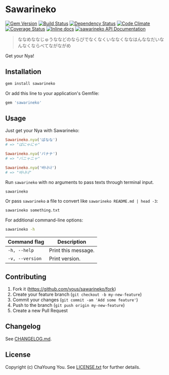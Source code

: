 # Sawarineko

[![Gem Version](https://badge.fury.io/rb/sawarineko.svg)](http://badge.fury.io/rb/sawarineko)
[![Build Status](https://travis-ci.org/yous/sawarineko.svg?branch=master)](https://travis-ci.org/yous/sawarineko)
[![Dependency Status](https://gemnasium.com/yous/sawarineko.svg)](https://gemnasium.com/yous/sawarineko)
[![Code Climate](https://codeclimate.com/github/yous/sawarineko/badges/gpa.svg)](https://codeclimate.com/github/yous/sawarineko)
[![Coverage Status](https://img.shields.io/coveralls/yous/sawarineko.svg)](https://coveralls.io/r/yous/sawarineko?branch=master)
[![Inline docs](http://inch-ci.org/github/yous/sawarineko.svg?branch=master)](http://inch-ci.org/github/yous/sawarineko)
[![sawarineko API Documentation](https://www.omniref.com/ruby/gems/sawarineko.png)](https://www.omniref.com/ruby/gems/sawarineko)

> ななめななじゅうななどのならびでなくなくいななくななはんななだいなんなくならべてながながめ

Get your Nya!

## Installation

``` sh
gem install sawarineko
```

Or add this line to your application's Gemfile:

``` ruby
gem 'sawarineko'
```

## Usage

Just get your Nya with Sawarineko:

``` ruby
Sawarineko.nya('ばなな')
# => "ばにゃにゃ"

Sawarineko.nya('バナナ')
# => "バニャニャ"

Sawarineko.nya('바나나')
# => "바냐냐"
```

Run `sawarineko` with no arguments to pass texts through terminal input.

``` sh
sawarineko
```

Or pass `sawarineko` a file to convert like `sawarineko README.md | head -3`:

``` sh
sawarineko something.txt
```

For additional command-line options:

``` sh
sawarineko -h
```

Command flag    | Description
----------------|--------------------
`-h, --help`    | Print this message.
`-v, --version` | Print version.

## Contributing

1. Fork it (https://github.com/yous/sawarineko/fork)
2. Create your feature branch (`git checkout -b my-new-feature`)
3. Commit your changes (`git commit -am 'Add some feature'`)
4. Push to the branch (`git push origin my-new-feature`)
5. Create a new Pull Request

## Changelog

See [CHANGELOG.md](CHANGELOG.md).

## License

Copyright (c) ChaYoung You. See [LICENSE.txt](LICENSE.txt) for further details.
